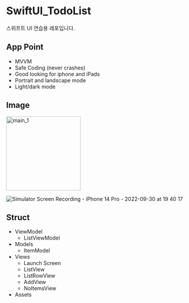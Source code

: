 # SwiftUI_TodoList
스위프트 UI 연습용 레포입니다.

## App Point

- MVVM
- Safe Coding (never crashes)
- Good looking for iphone and iPads
- Portrait and landscape mode
- Light/dark mode

## Image

<img width="200" alt="main_1" src="https://user-images.githubusercontent.com/47441965/193234281-14ed3d1c-5af0-42f0-82ef-264a78cce6c7.png">


![Simulator Screen Recording - iPhone 14 Pro - 2022-09-30 at 19 40 17](https://user-images.githubusercontent.com/47441965/193253499-d26ba47e-69e2-478d-a320-9f27f8c2c7d0.gif)


## Struct

- ViewModel
  - ListViewModel
- Models
  - ItemModel
- Views
  - Launch Screen
  - ListView
  - ListRowView
  - AddView
  - NoItemsView
- Assets  
